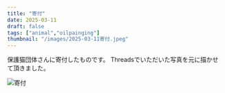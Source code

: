```yaml
---
title: "寄付"
date: 2025-03-11
draft: false
tags: ["animal","oilpainging"]
thumbnail: "/images/2025-03-11寄付.jpeg"
---
```


保護猫団体さんに寄付したものです。
Threadsでいただいた写真を元に描かせて頂きました。

![寄付](/images/2025-03-11寄付.jpeg)